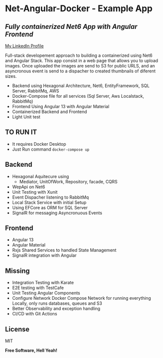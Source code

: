# Net-Angular-Docker - Example App
## _Fully containerized Net6 App with Angular Frontend_
[My LinkedIn Profile]

Full-stack developement approach to building a containerized using Net6 and Angular Stack. This app consist in a web page
that allows you to upload images. Once uploaded the images are send to S3 for public URLS, and an asyncronous event is send
to a dispacher to created thumbnails of diferent sizes.

- Backend using Hexagonal Architecture, Net6, EntityFramework, SQL Server, RabbitMq, AWS
- Docker-Compose file for all services (Sql Server, Aws Localstack, RabbitMq)
- Frontend Using Angular 13 with Angular Material
- Containerized Backend and Frontend
- Light Unit test

## TO RUN IT

- It requires Docker Desktop
- Just Run command ```docker-compose up```

## Backend
-   Hexagonal Aquitecure using 
    - Mediator, UnitOfWork, Repository, facade, CQRS
-   WepApi on Net6
-   Unit Testing with Xunit
-   Event Dispacher listening to RabbitMq
-   Local Stack Service with initial Setup
-   Using EFCore as ORM for SQL Server
-   SignalR for messaging Asyncronuous Events

## Frontend
-   Angular 13
-   Angular Material
-   Rxjs Shared Services to handled State Management
-   SignalR integration with Angular

## Missing
-   Integration Testing with Karate
-   E2E testing with TestCafe
-   Unit Testing Angular Components
-   Configure Network Docker Compose Network for running everything Locally, only runs databases, queues and S3
-   Better Observability and exception handling
-   CI/CD with Git Actions

## License

MIT

**Free Software, Hell Yeah!**

   [My LinkedIn Profile]: <https://www.linkedin.com/in/danielcarbajalpucp/>
